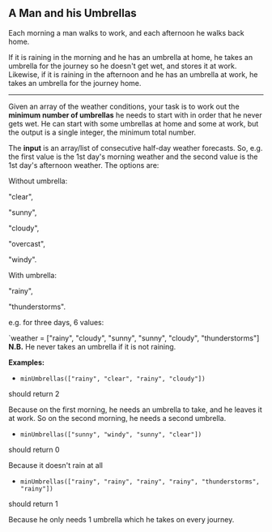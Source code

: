 ## A Man and his Umbrellas
Each morning a man walks to work, and each afternoon he walks back home.

If it is raining in the morning and he has an umbrella at home, he takes an umbrella for the journey so he doesn't get wet, and stores it at work. Likewise, if it is raining in the afternoon and he has an umbrella at work, he takes an umbrella for the journey home.

--- 

Given an array of the weather conditions, your task is to work out the **minimum number of umbrellas** he needs to start with in order that he never gets wet. He can start with some umbrellas at home and some at work, but the output is a single integer, the minimum total number.

The **input** is an array/list of consecutive half-day weather forecasts. So, e.g. the first value is the 1st day's morning weather and the second value is the 1st day's afternoon weather. The options are:

Without umbrella:

"clear",

"sunny",

"cloudy",

"overcast",

"windy".

With umbrella:

"rainy",

"thunderstorms".

e.g. for three days, 6 values:

`weather = ["rainy", "cloudy", "sunny", "sunny", "cloudy", "thunderstorms"]
**N.B.** He never takes an umbrella if it is not raining.

**Examples:**

- `minUmbrellas(["rainy", "clear", "rainy", "cloudy"])`

should return 2

Because on the first morning, he needs an umbrella to take, and he leaves it at work. So on the second morning, he needs a second umbrella.

- `minUmbrellas(["sunny", "windy", "sunny", "clear"])`

should return 0

Because it doesn't rain at all

- `minUmbrellas(["rainy", "rainy", "rainy", "rainy", "thunderstorms", "rainy"])`

should return 1

Because he only needs 1 umbrella which he takes on every journey.